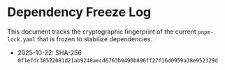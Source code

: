 # Dependency Freeze Log

This document tracks the cryptographic fingerprint of the current `pnpm-lock.yaml` that is frozen to stabilize dependencies.

- 2025-10-22: SHA-256 `0f1efdc38522081d21ab9248aecd6763b9490b896ff27f16d0959a38e952329d`
